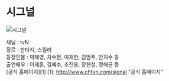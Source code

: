# 시그널
![시그널](http://www.chtvn.com/signal "시그널")  

채널 : tvN  
장르 : 판타지, 스릴러   
등장인물 : 박해영, 차수현, 이재한, 김범주, 안치수 등   
출연배우 : 이제훈, 김혜수, 조진웅, 장현성, 정해균 등  
[공식 홈페이지][1]
[1]: http://www.chtvn.com/signal "공식 홈페이지"